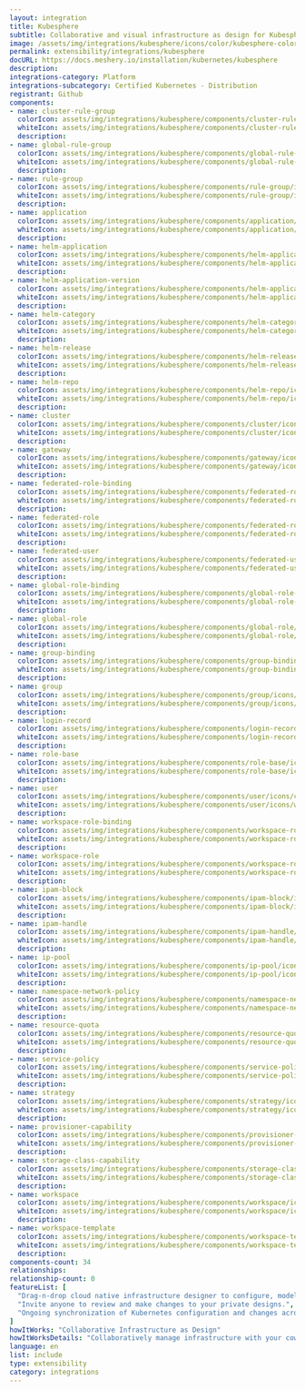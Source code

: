 ```yaml
---
layout: integration
title: Kubesphere
subtitle: Collaborative and visual infrastructure as design for Kubesphere
image: /assets/img/integrations/kubesphere/icons/color/kubesphere-color.svg
permalink: extensibility/integrations/kubesphere
docURL: https://docs.meshery.io/installation/kubernetes/kubesphere
description: 
integrations-category: Platform
integrations-subcategory: Certified Kubernetes - Distribution
registrant: Github
components: 
- name: cluster-rule-group
  colorIcon: assets/img/integrations/kubesphere/components/cluster-rule-group/icons/color/cluster-rule-group-color.svg
  whiteIcon: assets/img/integrations/kubesphere/components/cluster-rule-group/icons/white/cluster-rule-group-white.svg
  description: 
- name: global-rule-group
  colorIcon: assets/img/integrations/kubesphere/components/global-rule-group/icons/color/global-rule-group-color.svg
  whiteIcon: assets/img/integrations/kubesphere/components/global-rule-group/icons/white/global-rule-group-white.svg
  description: 
- name: rule-group
  colorIcon: assets/img/integrations/kubesphere/components/rule-group/icons/color/rule-group-color.svg
  whiteIcon: assets/img/integrations/kubesphere/components/rule-group/icons/white/rule-group-white.svg
  description: 
- name: application
  colorIcon: assets/img/integrations/kubesphere/components/application/icons/color/application-color.svg
  whiteIcon: assets/img/integrations/kubesphere/components/application/icons/white/application-white.svg
  description: 
- name: helm-application
  colorIcon: assets/img/integrations/kubesphere/components/helm-application/icons/color/helm-application-color.svg
  whiteIcon: assets/img/integrations/kubesphere/components/helm-application/icons/white/helm-application-white.svg
  description: 
- name: helm-application-version
  colorIcon: assets/img/integrations/kubesphere/components/helm-application-version/icons/color/helm-application-version-color.svg
  whiteIcon: assets/img/integrations/kubesphere/components/helm-application-version/icons/white/helm-application-version-white.svg
  description: 
- name: helm-category
  colorIcon: assets/img/integrations/kubesphere/components/helm-category/icons/color/helm-category-color.svg
  whiteIcon: assets/img/integrations/kubesphere/components/helm-category/icons/white/helm-category-white.svg
  description: 
- name: helm-release
  colorIcon: assets/img/integrations/kubesphere/components/helm-release/icons/color/helm-release-color.svg
  whiteIcon: assets/img/integrations/kubesphere/components/helm-release/icons/white/helm-release-white.svg
  description: 
- name: helm-repo
  colorIcon: assets/img/integrations/kubesphere/components/helm-repo/icons/color/helm-repo-color.svg
  whiteIcon: assets/img/integrations/kubesphere/components/helm-repo/icons/white/helm-repo-white.svg
  description: 
- name: cluster
  colorIcon: assets/img/integrations/kubesphere/components/cluster/icons/color/cluster-color.svg
  whiteIcon: assets/img/integrations/kubesphere/components/cluster/icons/white/cluster-white.svg
  description: 
- name: gateway
  colorIcon: assets/img/integrations/kubesphere/components/gateway/icons/color/gateway-color.svg
  whiteIcon: assets/img/integrations/kubesphere/components/gateway/icons/white/gateway-white.svg
  description: 
- name: federated-role-binding
  colorIcon: assets/img/integrations/kubesphere/components/federated-role-binding/icons/color/federated-role-binding-color.svg
  whiteIcon: assets/img/integrations/kubesphere/components/federated-role-binding/icons/white/federated-role-binding-white.svg
  description: 
- name: federated-role
  colorIcon: assets/img/integrations/kubesphere/components/federated-role/icons/color/federated-role-color.svg
  whiteIcon: assets/img/integrations/kubesphere/components/federated-role/icons/white/federated-role-white.svg
  description: 
- name: federated-user
  colorIcon: assets/img/integrations/kubesphere/components/federated-user/icons/color/federated-user-color.svg
  whiteIcon: assets/img/integrations/kubesphere/components/federated-user/icons/white/federated-user-white.svg
  description: 
- name: global-role-binding
  colorIcon: assets/img/integrations/kubesphere/components/global-role-binding/icons/color/global-role-binding-color.svg
  whiteIcon: assets/img/integrations/kubesphere/components/global-role-binding/icons/white/global-role-binding-white.svg
  description: 
- name: global-role
  colorIcon: assets/img/integrations/kubesphere/components/global-role/icons/color/global-role-color.svg
  whiteIcon: assets/img/integrations/kubesphere/components/global-role/icons/white/global-role-white.svg
  description: 
- name: group-binding
  colorIcon: assets/img/integrations/kubesphere/components/group-binding/icons/color/group-binding-color.svg
  whiteIcon: assets/img/integrations/kubesphere/components/group-binding/icons/white/group-binding-white.svg
  description: 
- name: group
  colorIcon: assets/img/integrations/kubesphere/components/group/icons/color/group-color.svg
  whiteIcon: assets/img/integrations/kubesphere/components/group/icons/white/group-white.svg
  description: 
- name: login-record
  colorIcon: assets/img/integrations/kubesphere/components/login-record/icons/color/login-record-color.svg
  whiteIcon: assets/img/integrations/kubesphere/components/login-record/icons/white/login-record-white.svg
  description: 
- name: role-base
  colorIcon: assets/img/integrations/kubesphere/components/role-base/icons/color/role-base-color.svg
  whiteIcon: assets/img/integrations/kubesphere/components/role-base/icons/white/role-base-white.svg
  description: 
- name: user
  colorIcon: assets/img/integrations/kubesphere/components/user/icons/color/user-color.svg
  whiteIcon: assets/img/integrations/kubesphere/components/user/icons/white/user-white.svg
  description: 
- name: workspace-role-binding
  colorIcon: assets/img/integrations/kubesphere/components/workspace-role-binding/icons/color/workspace-role-binding-color.svg
  whiteIcon: assets/img/integrations/kubesphere/components/workspace-role-binding/icons/white/workspace-role-binding-white.svg
  description: 
- name: workspace-role
  colorIcon: assets/img/integrations/kubesphere/components/workspace-role/icons/color/workspace-role-color.svg
  whiteIcon: assets/img/integrations/kubesphere/components/workspace-role/icons/white/workspace-role-white.svg
  description: 
- name: ipam-block
  colorIcon: assets/img/integrations/kubesphere/components/ipam-block/icons/color/ipam-block-color.svg
  whiteIcon: assets/img/integrations/kubesphere/components/ipam-block/icons/white/ipam-block-white.svg
  description: 
- name: ipam-handle
  colorIcon: assets/img/integrations/kubesphere/components/ipam-handle/icons/color/ipam-handle-color.svg
  whiteIcon: assets/img/integrations/kubesphere/components/ipam-handle/icons/white/ipam-handle-white.svg
  description: 
- name: ip-pool
  colorIcon: assets/img/integrations/kubesphere/components/ip-pool/icons/color/ip-pool-color.svg
  whiteIcon: assets/img/integrations/kubesphere/components/ip-pool/icons/white/ip-pool-white.svg
  description: 
- name: namespace-network-policy
  colorIcon: assets/img/integrations/kubesphere/components/namespace-network-policy/icons/color/namespace-network-policy-color.svg
  whiteIcon: assets/img/integrations/kubesphere/components/namespace-network-policy/icons/white/namespace-network-policy-white.svg
  description: 
- name: resource-quota
  colorIcon: assets/img/integrations/kubesphere/components/resource-quota/icons/color/resource-quota-color.svg
  whiteIcon: assets/img/integrations/kubesphere/components/resource-quota/icons/white/resource-quota-white.svg
  description: 
- name: service-policy
  colorIcon: assets/img/integrations/kubesphere/components/service-policy/icons/color/service-policy-color.svg
  whiteIcon: assets/img/integrations/kubesphere/components/service-policy/icons/white/service-policy-white.svg
  description: 
- name: strategy
  colorIcon: assets/img/integrations/kubesphere/components/strategy/icons/color/strategy-color.svg
  whiteIcon: assets/img/integrations/kubesphere/components/strategy/icons/white/strategy-white.svg
  description: 
- name: provisioner-capability
  colorIcon: assets/img/integrations/kubesphere/components/provisioner-capability/icons/color/provisioner-capability-color.svg
  whiteIcon: assets/img/integrations/kubesphere/components/provisioner-capability/icons/white/provisioner-capability-white.svg
  description: 
- name: storage-class-capability
  colorIcon: assets/img/integrations/kubesphere/components/storage-class-capability/icons/color/storage-class-capability-color.svg
  whiteIcon: assets/img/integrations/kubesphere/components/storage-class-capability/icons/white/storage-class-capability-white.svg
  description: 
- name: workspace
  colorIcon: assets/img/integrations/kubesphere/components/workspace/icons/color/workspace-color.svg
  whiteIcon: assets/img/integrations/kubesphere/components/workspace/icons/white/workspace-white.svg
  description: 
- name: workspace-template
  colorIcon: assets/img/integrations/kubesphere/components/workspace-template/icons/color/workspace-template-color.svg
  whiteIcon: assets/img/integrations/kubesphere/components/workspace-template/icons/white/workspace-template-white.svg
  description: 
components-count: 34
relationships: 
relationship-count: 0
featureList: [
  "Drag-n-drop cloud native infrastructure designer to configure, model, and deploy your workloads.",
  "Invite anyone to review and make changes to your private designs.",
  "Ongoing synchronization of Kubernetes configuration and changes across any number of clusters."
]
howItWorks: "Collaborative Infrastructure as Design"
howItWorksDetails: "Collaboratively manage infrastructure with your coworkers synchronously sharing the same designs."
language: en
list: include
type: extensibility
category: integrations
---
```

